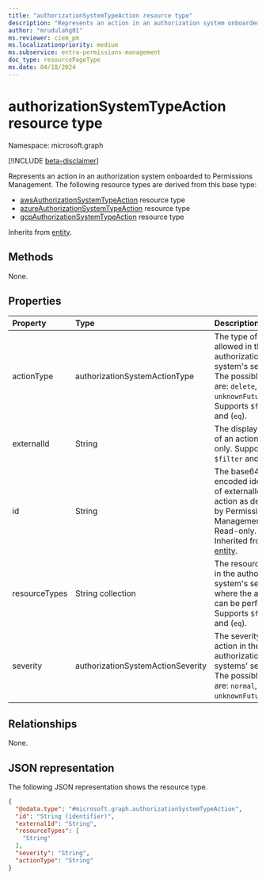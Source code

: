 ```yaml
---
title: "authorizationSystemTypeAction resource type"
description: "Represents an action in an authorization system onboarded to Permissions Management."
author: "mrudulahg01"
ms.reviewer: ciem_pm
ms.localizationpriority: medium
ms.subservice: entra-permissions-management
doc_type: resourcePageType
ms.date: 04/18/2024
---
```


# authorizationSystemTypeAction resource type

Namespace: microsoft.graph

[!INCLUDE [beta-disclaimer](../../includes/beta-disclaimer.md)]

Represents an action in an authorization system onboarded to Permissions Management. The following resource types are derived from this base type: 
- [awsAuthorizationSystemTypeAction](../resources/awsauthorizationsystemtypeaction.md) resource type
- [azureAuthorizationSystemTypeAction](../resources/azureauthorizationsystemtypeaction.md) resource type
- [gcpAuthorizationSystemTypeAction](../resources/gcpauthorizationsystemtypeaction.md) resource type

Inherits from [entity](../resources/entity.md).

## Methods
None.

## Properties
|Property|Type|Description|
|:---|:---|:---|
|actionType|authorizationSystemActionType|The type of action allowed in the authorization system's service. The possible values are: `delete`, `read`, `unknownFutureValue`. Supports `$filter` and (`eq`).|
|externalId|String|The display name of an action. Read-only. Supports `$filter` and (`eq`).|
|id|String|The base64 encoded identifier of externalId for an action as defined by Permissions Management. Read-only. Inherited from [entity](../resources/entity.md).|
|resourceTypes|String collection|The resource types in the authorization system's service where the action can be performed. Supports `$filter` and (`eq`).|
|severity|authorizationSystemActionSeverity|The severity of the action in the authorization systems' service. The possible values are: `normal`, `high`, `unknownFutureValue`.|

## Relationships
None.

## JSON representation
The following JSON representation shows the resource type.
<!-- {
  "blockType": "resource",
  "keyProperty": "id",
  "@odata.type": "microsoft.graph.authorizationSystemTypeAction",
  "baseType": "microsoft.graph.entity",
  "openType": false
}
-->
``` json
{
  "@odata.type": "#microsoft.graph.authorizationSystemTypeAction",
  "id": "String (identifier)",
  "externalId": "String",
  "resourceTypes": [
    "String"
  ],
  "severity": "String",
  "actionType": "String"
}
```

